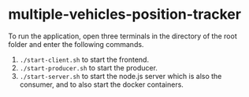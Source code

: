 # multiple-vehicles-position-tracker

To run the application, open three terminals in the directory of the root folder and enter the following commands.

1.  `./start-client.sh` to start the frontend.
2.  `./start-producer.sh` to start the producer.
3.  `./start-server.sh` to start the node.js server which is also the consumer, and to also start the docker containers.
